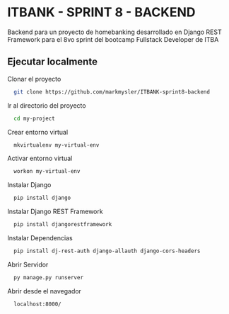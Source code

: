 
# ITBANK - SPRINT 8 - BACKEND

Backend para un proyecto de homebanking desarrollado en Django REST Framework para el 8vo sprint del bootcamp Fullstack Developer de ITBA
## Ejecutar localmente

Clonar el proyecto

```bash
  git clone https://github.com/markmysler/ITBANK-sprint8-backend
```

Ir al directorio del proyecto

```bash
  cd my-project
```

Crear entorno virtual

```bash
  mkvirtualenv my-virtual-env
```

Activar entorno virtual

```bash
  workon my-virtual-env
```

Instalar Django

```bash
  pip install django
```
Instalar Django REST Framework

```bash
  pip install djangorestframework
```

Instalar Dependencias

```bash
  pip install dj-rest-auth django-allauth django-cors-headers
```
Abrir Servidor

```bash
  py manage.py runserver
```

Abrir desde el navegador

```bash
  localhost:8000/
```
